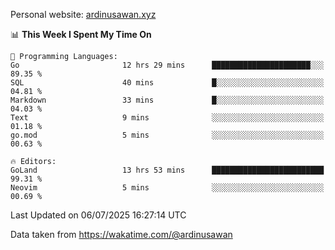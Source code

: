 Personal website: [ardinusawan.xyz](https://ardinusawan.xyz)

<!--START_SECTION:waka-->
📊 **This Week I Spent My Time On** 

```text
💬 Programming Languages: 
Go                       12 hrs 29 mins      ██████████████████████░░░   89.35 % 
SQL                      40 mins             █░░░░░░░░░░░░░░░░░░░░░░░░   04.81 % 
Markdown                 33 mins             █░░░░░░░░░░░░░░░░░░░░░░░░   04.03 % 
Text                     9 mins              ░░░░░░░░░░░░░░░░░░░░░░░░░   01.18 % 
go.mod                   5 mins              ░░░░░░░░░░░░░░░░░░░░░░░░░   00.63 % 

🔥 Editors: 
GoLand                   13 hrs 53 mins      █████████████████████████   99.31 % 
Neovim                   5 mins              ░░░░░░░░░░░░░░░░░░░░░░░░░   00.69 % 
```


 Last Updated on 06/07/2025 16:27:14 UTC
<!--END_SECTION:waka-->
Data taken from https://wakatime.com/@ardinusawan
